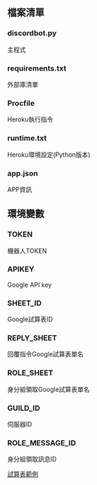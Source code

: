 ## 檔案清單

### discordbot.py
主程式

### requirements.txt
外部庫清單

### Procfile
Heroku執行指令

### runtime.txt
Heroku環境設定(Python版本)

### app.json
APP資訊

## 環境變數
### TOKEN
機器人TOKEN

### APIKEY
Google API key

### SHEET_ID
Google試算表ID

### REPLY_SHEET
回覆指令Google試算表單名

### ROLE_SHEET
身分組領取Google試算表單名

### GUILD_ID
伺服器ID

### ROLE_MESSAGE_ID
身分組領取訊息ID

[試算表範例](https://docs.google.com/spreadsheets/d/1qszK1eWRtVvph0cqUFS0n_LGvQLrkiZiauSO9-TKcUU/edit#gid=1525750857)
